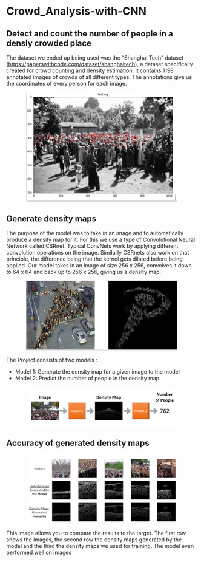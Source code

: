 # Crowd_Analysis-with-CNN

## Detect and count the number of people in a densly crowded place

The dataset we ended up being used was the “Shanghai Tech” dataset (https://paperswithcode.com/dataset/shanghaitech), a dataset specifically created for crowd counting and density estimation. It contains 1198 annotated images of crowds of all different types. The annotations give us the coordinates of every person for each image.

<p align="center">
  <img src="images/annotated.png" width="400" title="Annotated image from ShanghaiTech dataset">

## Generate density maps
  The purpose of the model was to take in an image and to automatically produce a density map for it. For this we use a type of Convolutional Neural Network called CSRnet. Typical ConvNets work by applying different convolution operations on the image. Similarly CSRnets also work on that principle, the difference being that the kernel gets dilated before being applied. Our model takes in an image of size 256 x 256, convolves it down to 64 x 64 and back up to 256 x 256, giving us a density map.
  
 <p align="center">
  <img src="images/density.png" width="400" title="Generated density map">
  
The Project consists of two models :
  * Model 1: Generate the density map for a given image to the model
  * Model 2: Predict the number of people in the density map
  
<p align="center">
  <img src="images/method.png" width="400" title="Model behaviour">  
  
## Accuracy of generated density maps
  
  <p align="center">
    <img src="images/new_result.png" width="400" title="Comparison of model's dendity creation">
    
 This image allows you to compare the results to the target. The first row shows the images, the second row the density maps generated by the model and the third the density maps we used for training. The model even performed well on images

